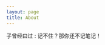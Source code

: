 ```yaml
---
layout: page
title: About
---
```

子曾经曰过 : 记不住？那你还不记笔记！

<!-- <ul class="posts">
  <li>
	  weibo:
    <a href="http://weibo.com/beautifularea/" rel="external nofollow" target="_blank" class="muted">@beautifularea</a>
  </li>
</ul> -->


